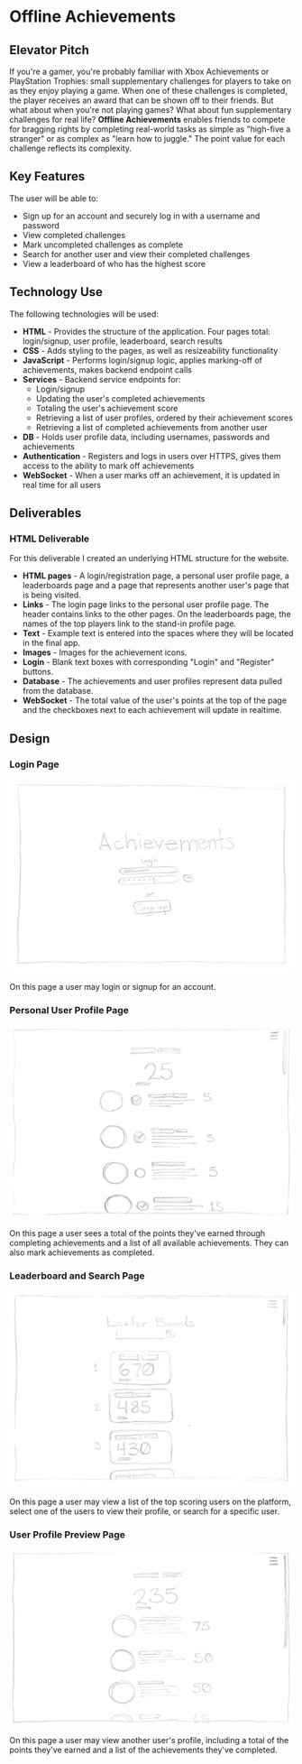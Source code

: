 # Offline Achievements

## Elevator Pitch

If you're a gamer, you're probably familiar with Xbox Achievements or PlayStation Trophies: small supplementary challenges for players to take on as they enjoy playing a game. When one of these challenges is completed, the player receives an award that can be shown off to their friends. But what about when you're not playing games? What about fun supplementary challenges for real life? **Offline Achievements** enables friends to compete for bragging rights by completing real-world tasks as simple as "high-five a stranger" or as complex as "learn how to juggle." The point value for each challenge reflects its complexity.

## Key Features

The user will be able to:
- Sign up for an account and securely log in with a username and password
- View completed challenges
- Mark uncompleted challenges as complete
- Search for another user and view their completed challenges
- View a leaderboard of who has the highest score

## Technology Use

The following technologies will be used:

- **HTML** - Provides the structure of the application. Four pages total: login/signup, user profile, leaderboard, search results
- **CSS** - Adds styling to the pages, as well as resizeability functionality
- **JavaScript** - Performs login/signup logic, applies marking-off of achievements, makes backend endpoint calls
- **Services** - Backend service endpoints for:
    - Login/signup
    - Updating the user's completed achievements
    - Totaling the user's achievement score
    - Retrieving a list of user profiles, ordered by their achievement scores
    - Retrieving a list of completed achievements from another user
- **DB** - Holds user profile data, including usernames, passwords and achievements
- **Authentication** - Registers and logs in users over HTTPS, gives them access to the ability to mark off achievements
- **WebSocket** - When a user marks off an achievement, it is updated in real time for all users

## Deliverables

### HTML Deliverable

For this deliverable I created an underlying HTML structure for the website.

- **HTML pages** - A login/registration page, a personal user profile page, a leaderboards page and a page that represents another user's page that is being visited.
- **Links** - The login page links to the personal user profile page. The header contains links to the other pages. On the leaderboards page, the names of the top players link to the stand-in profile page.
- **Text** - Example text is entered into the spaces where they will be located in the final app.
- **Images** - Images for the achievement icons.
- **Login** - Blank text boxes with corresponding "Login" and "Register" buttons.
- **Database** - The achievements and user profiles represent data pulled from the database.
- **WebSocket** - The total value of the user's points at the top of the page and the checkboxes next to each achievement will update in realtime.

## Design

### Login Page

![Login Design](readMeImages/Design_Login.png)

On this page a user may login or signup for an account.

### Personal User Profile Page

![Personal User Profile Design](readMeImages/Design_PersonalProfile.png)

On this page a user sees a total of the points they've earned through completing achievements and a list of all available achievements. They can also mark achievements as completed.

### Leaderboard and Search Page
![Leaderboard and Search Design](readMeImages/Design_LeaderboardSearch.png)

On this page a user may view a list of the top scoring users on the platform, select one of the users to view their profile, or search for a specific user.

### User Profile Preview Page
![User Profile Design](readMeImages/Design_UserProfile.png)

On this page a user may view another user's profile, including a total of the points they've earned and a list of the achievements they've completed.